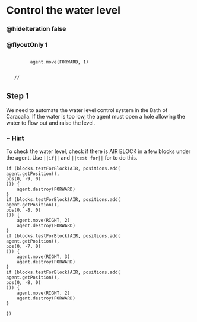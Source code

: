 # Control the water level
### @hideIteration false 
### @flyoutOnly 1


``` ghost
    
         agent.move(FORWARD, 1)
     
```
```template
   //     
```


## Step 1

We need to automate the water level control system in the Bath of Caracalla. If the water is too low, the agent must open a hole allowing the water to flow out and raise the level.

### ~ Hint 
To check the water level, check if there is AIR BLOCK in a few blocks under the agent. Use ``||if||`` and ``||test for||``  for to do this. 

```  blocks
if (blocks.testForBlock(AIR, positions.add(
agent.getPosition(),
pos(0, -9, 0)
))) {
    agent.destroy(FORWARD)
}
if (blocks.testForBlock(AIR, positions.add(
agent.getPosition(),
pos(0, -8, 0)
))) {
    agent.move(RIGHT, 2)
    agent.destroy(FORWARD)
}
if (blocks.testForBlock(AIR, positions.add(
agent.getPosition(),
pos(0, -7, 0)
))) {
    agent.move(RIGHT, 3)
    agent.destroy(FORWARD)
}
if (blocks.testForBlock(AIR, positions.add(
agent.getPosition(),
pos(0, -8, 0)
))) {
    agent.move(RIGHT, 2)
    agent.destroy(FORWARD)
}
         
})
```

